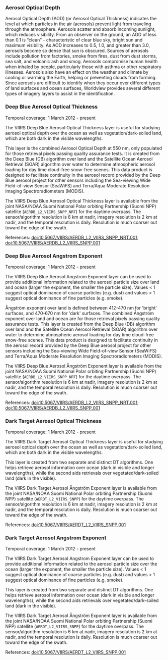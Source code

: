 ### Aerosol Optical Depth
Aerosol Optical Depth (AOD) (or Aerosol Optical Thickness) indicates the level at which particles in the air (aerosols) prevent light from traveling through the atmosphere. Aerosols scatter and absorb incoming sunlight, which reduces visibility. From an observer on the ground, an AOD of less than 0.1 is “clean” - characteristic of clear blue sky, bright sun and maximum visibility. As AOD increases to 0.5, 1.0, and greater than 3.0, aerosols become so dense that sun is obscured. Sources of aerosols include pollution from factories, smoke from fires, dust from dust storms, sea salt, and volcanic ash and smog. Aerosols compromise human health when inhaled by people, particularly those with asthma or other respiratory illnesses. Aerosols also have an effect on the weather and climate by cooling or warming the Earth, helping or preventing clouds from forming. Since aerosols are difficult to identify when they occur over different types of land surfaces and ocean surfaces, Worldview provides several different types of imagery layers to assist in the identification.

### Deep Blue Aerosol Optical Thickness
Temporal coverage: 1 March 2012 - present

The VIIRS Deep Blue Aerosol Optical Thickness layer is useful for studying aerosol optical depth over the ocean as well as vegetation/dark-soiled land, which are both dark in the visible wavelengths.

This layer is the combined Aerosol Optical Depth at 550 nm, only populated for those retrieval pixels passing quality assurance tests. It is created from the Deep Blue (DB) algorithm over land and the Satellite Ocean Aerosol Retrieval (SOAR) algorithm over water to determine atmospheric aerosol loading for day time cloud-free snow-free scenes. This data product is designed to facilitate continuity in the aerosol record provided by the Deep Blue aerosol project for other sensors including the Sea-viewing Wide Field-of-view Sensor (SeaWiFS) and Terra/Aqua Moderate Resolution Imaging Spectroradiometers (MODIS).

The VIIRS Deep Blue Aerosol Optical Thickness layer is available from the joint NASA/NOAA Suomi National Polar orbiting Partnership (Suomi NPP) satellite (`AERDB_L2_VIIRS_SNPP_NRT`) for the daytime overpass. The sensor/algorithm resolution is 6 km at nadir, imagery resolution is 2 km at nadir, and the temporal resolution is daily. Resolution is much coarser out toward the edge of the swath.

References: [doi:10.5067/VIIRS/AERDB\_L2\_VIIRS\_SNPP\_NRT.001](https://doi.org/10.5067/VIIRS/AERDB_L2_VIIRS_SNPP_NRT.001); [doi:10.5067/VIIRS/AERDB\_L2\_VIIRS\_SNPP.001](https://dx.doi.org/10.5067/VIIRS/AERDB_L2_VIIRS_SNPP.001)

### Deep Blue Aerosol Angstrom Exponent
Temporal coverage: 1 March 2012 - present

The VIIRS Deep Blue Aerosol Angstrom Exponent layer can be used to provide additional information related to the aerosol particle size over land and ocean (larger the exponent, the smaller the particle size). Values < 1 suggest optical dominance of coarse particles (e.g. dust) and values > 1 suggest optical dominance of fine particles (e.g. smoke).

Ångström exponent over land is defined between 412-470 nm for 'bright' surfaces, and 470-670 nm for 'dark' surfaces. The combined Ångström exponent over land and ocean are for those retrieval pixels passing quality assurance tests. This layer is created from the Deep Blue (DB) algorithm over land and the Satellite Ocean Aerosol Retrieval (SOAR) algorithm over water to determine atmospheric aerosol loading for day time cloud-free snow-free scenes. This data product is designed to facilitate continuity in the aerosol record provided by the Deep Blue aerosol project for other sensors including the Sea-viewing Wide Field-of-view Sensor (SeaWiFS) and Terra/Aqua Moderate Resolution Imaging Spectroradiometers (MODIS).

The VIIRS Deep Blue Aerosol Ångström Exponent layer is available from the joint NASA/NOAA Suomi National Polar orbiting Partnership (Suomi NPP) satellite (`AERDB_L2_VIIRS_SNPP_NRT`) for the daytime overpass. The sensor/algorithm resolution is 6 km at nadir, imagery resolution is 2 km at nadir, and the temporal resolution is daily. Resolution is much coarser out toward the edge of the swath.

References: [doi:10.5067/VIIRS/AERDB\_L2\_VIIRS\_SNPP\_NRT.001](https://doi.org/10.5067/VIIRS/AERDB_L2_VIIRS_SNPP_NRT.001); [doi:10.5067/VIIRS/AERDB\_L2\_VIIRS\_SNPP.001](https://dx.doi.org/10.5067/VIIRS/AERDB_L2_VIIRS_SNPP.001)

### Dark Target Aerosol Optical Thickness
Temporal coverage: 1 March 2012 - present

The VIIRS Dark Target Aerosol Optical Thickness layer is useful for studying aerosol optical depth over the ocean as well as vegetation/dark-soiled land, which are both dark in the visible wavelengths.

This layer is created from two separate and distinct DT algorithms. One helps retrieve aerosol information over ocean (dark in visible and longer wavelengths), while the second aids retrievals over vegetated/dark-soiled land (dark in the visible).

The VIIRS Dark Target Aerosol Ångström Exponent layer is available from the joint NASA/NOAA Suomi National Polar orbiting Partnership (Suomi NPP) satellite (`AERDT_L2_VIIRS_SNPP`) for the daytime overpass. The sensor/algorithm resolution is 6 km at nadir, imagery resolution is 2 km at nadir, and the temporal resolution is daily. Resolution is much coarser out toward the edge of the swath.

References: [doi:10.5067/VIIRS/AERDT\_L2\_VIIRS\_SNPP.001](https://doi.org/10.5067/VIIRS/AERDT_L2_VIIRS_SNPP.001)

### Dark Target Aerosol Angstrom Exponent
Temporal coverage: 1 March 2012 - present

The VIIRS Dark Target Aerosol Angstrom Exponent layer can be used to provide additional information related to the aerosol particle size over the ocean (larger the exponent, the smaller the particle size). Values < 1 suggest optical dominance of coarse particles (e.g. dust) and values > 1 suggest optical dominance of fine particles (e.g. smoke).

This layer is created from two separate and distinct DT algorithms. One helps retrieve aerosol information over ocean (dark in visible and longer wavelengths), while the second aids retrievals over vegetated/dark-soiled land (dark in the visible).

The VIIRS Dark Target Aerosol Ångström Exponent layer is available from the joint NASA/NOAA Suomi National Polar orbiting Partnership (Suomi NPP) satellite (`AERDT_L2_VIIRS_SNPP`) for the daytime overpass. The sensor/algorithm resolution is 6 km at nadir, imagery resolution is 2 km at nadir, and the temporal resolution is daily. Resolution is much coarser out toward the edge of the swath.

References: [doi:10.5067/VIIRS/AERDT\_L2\_VIIRS\_SNPP.001](https://doi.org/10.5067/VIIRS/AERDT_L2_VIIRS_SNPP.001)